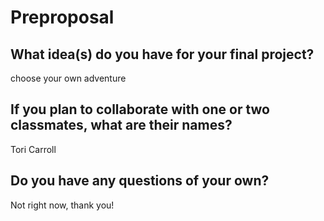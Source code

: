 # Preproposal

## What idea(s) do you have for your final project?
choose your own adventure



## If you plan to collaborate with one or two classmates, what are their names?
Tori Carroll


## Do you have any questions of your own?
Not right now, thank you!
